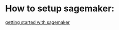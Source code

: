 # How to setup sagemaker:

[getting started with sagemaker](https://docs.aws.amazon.com/sagemaker/latest/dg/gs.html)
